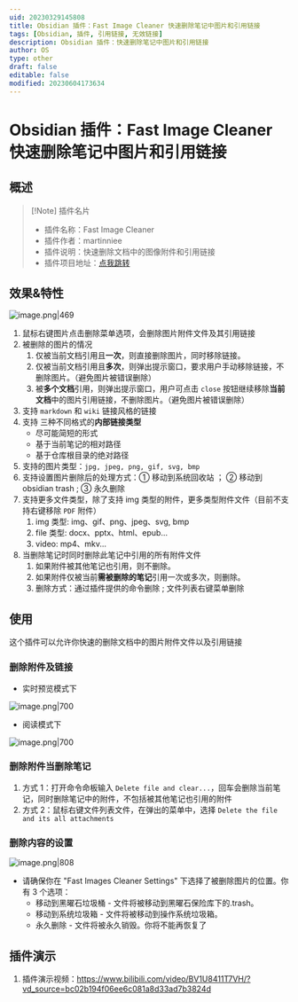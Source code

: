 ```yaml
---
uid: 20230329145808
title: Obsidian 插件：Fast Image Cleaner 快速删除笔记中图片和引用链接
tags: [Obsidian, 插件, 引用链接, 无效链接]
description: Obsidian 插件：快速删除笔记中图片和引用链接
author: OS
type: other
draft: false
editable: false
modified: 20230604173634
---
```


# Obsidian 插件：Fast Image Cleaner 快速删除笔记中图片和引用链接

## 概述

> [!Note] 插件名片
> - 插件名称：Fast Image Cleaner
> - 插件作者：martinniee
> - 插件说明：快速删除文档中的图像附件和引用链接
> - 插件项目地址：[点我跳转](https://github.com/martinniee/Obsidian-fast-image-cleaner)

## 效果&特性

![image.png|469](https://cdn.pkmer.cn/images/20230516113325.png!pkmer)

1. 鼠标右键图片点击删除菜单选项，会删除图片附件文件及其引用链接
2. 被删除的图片的情况
    1. 仅被当前文档引用且**一次**，则直接删除图片，同时移除链接。
    2. 仅被当前文档引用且**多次**，则弹出提示窗口，要求用户手动移除链接，不删除图片。（避免图片被错误删除）
    3. 被**多个文档**引用，则弹出提示窗口，用户可点击 `close` 按钮继续移除**当前文档**中的图片引用链接，不删除图片。（避免图片被错误删除）
3. 支持 `markdown` 和 `wiki` 链接风格的链接
4. 支持 三种不同格式的**内部链接类型**
    - 尽可能简短的形式
    - 基于当前笔记的相对路径
    - 基于仓库根目录的绝对路径
5. 支持的图片类型：`jpg, jpeg, png, gif, svg, bmp`
6. 支持设置图片删除后的处理方式：① 移动到系统回收站 ； ② 移动到 obsidian trash ; ③ 永久删除
7. 支持更多文件类型，除了支持 img 类型的附件，更多类型附件文件（目前不支持右键移除 `PDF` 附件）
    1. img 类型: img、gif、png、jpeg、svg, bmp
    2. file 类型: docx、pptx、html、epub...
    3. video: mp4、mkv...
8. 当删除笔记时同时删除此笔记中引用的所有附件文件
    1. 如果附件被其他笔记也引用，则不删除。
    2. 如果附件仅被当前**需被删除的笔记**引用一次或多次，则删除。
    3. 删除方式：通过插件提供的命令删除 ; 文件列表右键菜单删除

## 使用

这个插件可以允许你快速的删除文档中的图片附件文件以及引用链接

### 删除附件及链接

- 实时预览模式下

![image.png|700](https://cdn.pkmer.cn/images/20230516113325.png!pkmer)

- 阅读模式下

![image.png|700](https://cdn.pkmer.cn/images/20230516113431.png!pkmer)

### 删除附件当删除笔记

1. 方式 1：打开命令命板输入 `Delete file and clear...`，回车会删除当前笔记，同时删除笔记中的附件，不包括被其他笔记也引用的附件
2. 方式 2：鼠标右键文件列表文件，在弹出的菜单中，选择 `Delete the file and its all attachments`

### 删除内容的设置

![image.png|808](https://cdn.pkmer.cn/images/20230516113027.png!pkmer)

- 请确保你在 "Fast Images Cleaner Settings" 下选择了被删除图片的位置。你有 3 个选项：
	- 移动到黑曜石垃圾桶 - 文件将被移动到黑曜石保险库下的.trash。
	- 移动到系统垃圾箱 - 文件将被移动到操作系统垃圾箱。
	- 永久删除 - 文件将被永久销毁。你将不能再恢复了

## 插件演示

1. 插件演示视频：<https://www.bilibili.com/video/BV1U8411T7VH/?vd_source=bc02b194f06ee6c081a8d33ad7b3824d>